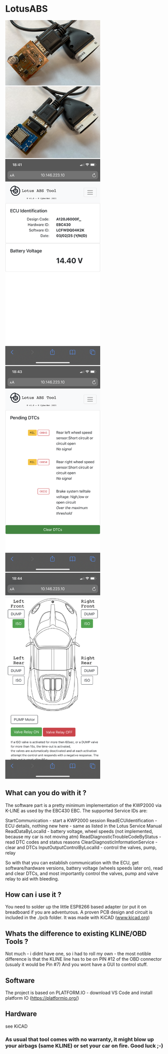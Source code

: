 # LotusABS

<img src='https://raw.githubusercontent.com/cloudn1ne/LotusABS/master/pic/board1.jpg' width='300'>
<img src='https://raw.githubusercontent.com/cloudn1ne/LotusABS/master/pic/board2.jpg' width='300'>
<img src='https://raw.githubusercontent.com/cloudn1ne/LotusABS/master/pic/index.png' width='300'>
<img src='https://raw.githubusercontent.com/cloudn1ne/LotusABS/master/pic/dtc.png' width='300'>
<img src='https://raw.githubusercontent.com/cloudn1ne/LotusABS/master/pic/valves.png' width='300'>


## What can you do with it ?

The software part is a pretty minimum implementation of the KWP2000 via K-LINE as used by the EBC430 EBC.
The supported Service IDs are:

StartCommunication - start a KWP2000 session
ReadECUIdentification - ECU details, nothing new here - same as listed in the Lotus Service Manual
ReadDataByLocalId - battery voltage, wheel speeds (not implemented, because my car is not moving atm)
ReadDiagnosticTroubleCodeByStatus - read DTC codes and status reasons
ClearDiagnosticInformationService - clear and DTCs
InputOutputControlByLocalId - control the valves, pump, relay

So with that you can establish communication with the ECU, get software/hardware versions, battery voltage (wheels speeds later on), read and clear DTCs, and most importantly
control the valves, pump and valve relay to aid with bleeding.

## How can i use it ?

You need to solder up the little ESP8266 based adapter (or put it on breadboard if you are adventurous. A proven PCB design and circuit is included in the ./pcb folder.
It was made with KiCAD (www.kicad.org)

## Whats the difference to existing KLINE/OBD Tools ?

Not much - i didnt have one, so i had to roll my own - the most notible difference is that the KLINE line has to be on PIN #12 of the OBD connector (usualy it would be Pin #7)
And you wont have a GUI to control stuff.

## Software
The project is based on PLATFORM.IO - download VS Code and install platform IO (https://platformio.org/) 

## Hardware
see KiCAD


### As usual that tool comes with no warranty, it might blow up your airbags (same KLINE) or set your car on fire. Good luck ;-)

